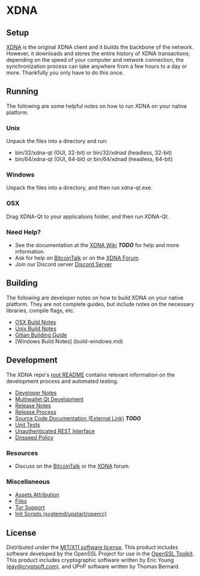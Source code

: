 XDNA
=====================

Setup
---------------------
[XDNA](http://xdna.io/wallet) is the original XDNA client and it builds the backbone of the network. However, it downloads and stores the entire history of XDNA transactions; depending on the speed of your computer and network connection, the synchronization process can take anywhere from a few hours to a day or more. Thankfully you only have to do this once.

Running
---------------------
The following are some helpful notes on how to run XDNA on your native platform.

### Unix

Unpack the files into a directory and run:

- bin/32/xdna-qt (GUI, 32-bit) or bin/32/xdnad (headless, 32-bit)
- bin/64/xdna-qt (GUI, 64-bit) or bin/64/xdnad (headless, 64-bit)

### Windows

Unpack the files into a directory, and then run xdna-qt.exe.

### OSX

Drag XDNA-Qt to your applications folder, and then run XDNA-Qt.

### Need Help?

* See the documentation at the [XDNA Wiki](https://en.xdna.io/wiki/Main_Page) ***TODO***
for help and more information.
* Ask for help on [BitcoinTalk](https://bitcointalk.org) or on the [XDNA Forum](http://forum.xdna.io/).
* Join our Discord server [Discord Server](https://discord.gg/S9adMgS)

Building
---------------------
The following are developer notes on how to build XDNA on your native platform. They are not complete guides, but include notes on the necessary libraries, compile flags, etc.

- [OSX Build Notes](build-osx.md)
- [Unix Build Notes](build-unix.md)
- [Gitian Building Guide](gitian-building.md)
- [Windows Build Notes] (build-windows.md)

Development
---------------------
The XDNA repo's [root README](https://github.com/XDNA-Core/XDNA/blob/master/README.md) contains relevant information on the development process and automated testing.

- [Developer Notes](developer-notes.md)
- [Multiwallet Qt Development](multiwallet-qt.md)
- [Release Notes](release-notes.md)
- [Release Process](release-process.md)
- [Source Code Documentation (External Link)](https://dev.visucore.com/bitcoin/doxygen/) ***TODO***
- [Unit Tests](unit-tests.md)
- [Unauthenticated REST Interface](REST-interface.md)
- [Dnsseed Policy](dnsseed-policy.md)


### Resources

* Discuss on the [BitcoinTalk](https://bitcointalk.org/index.php?topic=1262920.0) or the [XDNA](http://forum.xdna.io/) forum.

### Miscellaneous
- [Assets Attribution](assets-attribution.md)
- [Files](files.md)
- [Tor Support](tor.md)
- [Init Scripts (systemd/upstart/openrc)](init.md)

License
---------------------
Distributed under the [MIT/X11 software license](http://www.opensource.org/licenses/mit-license.php).
This product includes software developed by the OpenSSL Project for use in the [OpenSSL Toolkit](https://www.openssl.org/). This product includes
cryptographic software written by Eric Young ([eay@cryptsoft.com](mailto:eay@cryptsoft.com)), and UPnP software written by Thomas Bernard.
